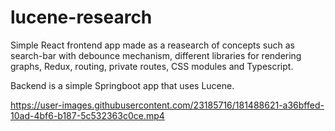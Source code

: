 # lucene-research

Simple React frontend app made as a reasearch of concepts such as search-bar with debounce mechanism, different libraries for rendering graphs, Redux, routing, private routes,
CSS modules and Typescript.

Backend is a simple Springboot app that uses Lucene.

https://user-images.githubusercontent.com/23185716/181488621-a36bffed-10ad-4bf6-b187-5c532363c0ce.mp4

